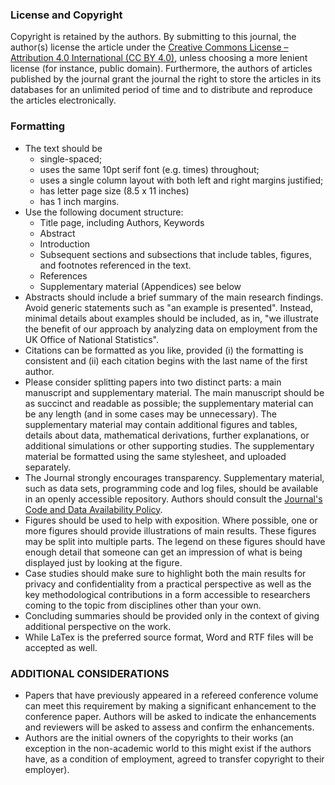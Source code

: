 ### License and Copyright 

Copyright is retained by the authors. By submitting to this journal, the author(s) license the article under the [Creative Commons License – Attribution 4.0 International (CC BY 4.0)](https://creativecommons.org/licenses/by/4.0/), unless choosing a more lenient license (for instance, public domain). Furthermore, the authors of articles published by the journal grant the journal the right to store the articles in its databases for an unlimited period of time and to distribute and reproduce the articles electronically. 

### Formatting 

- The text should be
  - single-spaced;
  - uses the same 10pt serif font (e.g. times) throughout;
  - uses a single column layout with both left and right margins justified;
  - has letter page size (8.5 x 11 inches)
  - has 1 inch margins.
- Use the following document structure:
  - Title page, including Authors, Keywords
  - Abstract
  - Introduction
  - Subsequent sections and subsections that include tables, figures, and footnotes referenced in the text.
  - References
  - Supplementary material (Appendices) see below
- Abstracts should include a brief summary of the main research findings. Avoid generic statements such as "an example is presented". Instead, minimal details about examples should be included, as in, "we illustrate the benefit of our approach by analyzing data on employment from the UK Office of National Statistics".
- Citations can be formatted as you like, provided (i) the formatting is consistent and (ii) each citation begins with the last name of the first author.
- Please consider splitting papers into two distinct parts: a main manuscript and supplementary material. The main manuscript should be as succinct and readable as possible; the supplementary material can be any length (and in some cases may be unnecessary). The supplementary material may contain additional figures and tables, details about data, mathematical derivations, further explanations, or additional simulations or other supporting studies.  The supplementary material be formatted using the same stylesheet, and uploaded separately.
- The Journal strongly encourages transparency. Supplementary material, such as data sets, programming code and log files, should be available in an openly accessible repository. Authors should consult the [Journal's Code and Data Availability Policy](/index.php/jpc/management/codedataavailabilitypolicy).
- Figures should be used to help with exposition. Where possible, one or more figures should provide illustrations of main results. These figures may be split into multiple parts. The legend on these figures should have enough detail that someone can get an impression of what is being displayed just by looking at the figure.
- Case studies should make sure to highlight both the main results for privacy and confidentiality from a practical perspective as well as the key methodological contributions in a form accessible to researchers coming to the topic from disciplines other than your own.
- Concluding summaries should be provided only in the context of giving additional perspective on the work.
- While LaTex is the preferred source format, Word and RTF files will be accepted as well.

### ADDITIONAL CONSIDERATIONS

- Papers that have previously appeared in a refereed conference volume can meet this requirement by making a significant enhancement to the conference paper. Authors will be asked to indicate the enhancements and reviewers will be asked to assess and confirm the enhancements.
- Authors are the initial owners of the copyrights to their works (an exception in the non-academic world to this might exist if the authors have, as a condition of employment, agreed to transfer copyright to their employer).
